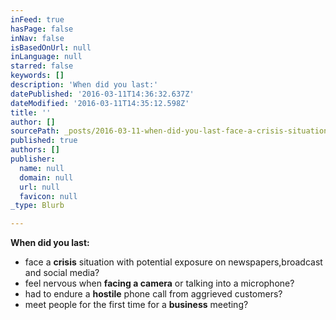 ```yaml
---
inFeed: true
hasPage: false
inNav: false
isBasedOnUrl: null
inLanguage: null
starred: false
keywords: []
description: 'When did you last:'
datePublished: '2016-03-11T14:36:32.637Z'
dateModified: '2016-03-11T14:35:12.598Z'
title: ''
author: []
sourcePath: _posts/2016-03-11-when-did-you-last-face-a-crisis-situation-with-potential-ex.md
published: true
authors: []
publisher:
  name: null
  domain: null
  url: null
  favicon: null
_type: Blurb

---
```

**When did you last:**

* face a **crisis** situation with potential exposure on newspapers,broadcast and social media?
* feel nervous when **facing a camera** or talking into a microphone?
* had to endure a **hostile** phone call from aggrieved customers?
* meet people for the first time for a **business** meeting?